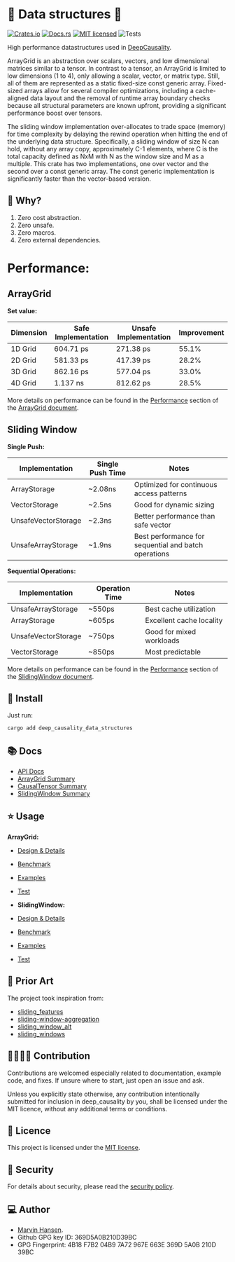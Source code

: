 [//]: # (---)

[//]: # (SPDX-License-Identifier: MIT)

[//]: # (---)

# 🏁 Data structures 🏁

[![Crates.io][crates-badge]][crates-url]
[![Docs.rs][docs-badge]][docs-url]
[![MIT licensed][mit-badge]][mit-url]
![Tests][test-url]

[crates-badge]: https://img.shields.io/badge/Crates.io-Latest-blue

[crates-url]: https://crates.io/crates/deep_causality_data_structures

[docs-badge]: https://img.shields.io/badge/Docs.rs-Latest-blue

[docs-url]: https://docs.rs/deep_causality_data_structures/latest/deep_causality_data_structures/

[mit-badge]: https://img.shields.io/badge/License-MIT-blue.svg

[mit-url]: https://github.com/deepcausality-rs/deep_causality/blob/main/LICENSE

[test-url]: https://github.com/deepcausality-rs/deep_causality/actions/workflows/run_tests.yml/badge.svg

High performance datastructures used in [DeepCausality](https://github.com/deepcausality-rs/deep_causality).

ArrayGrid is an abstraction over scalars, vectors, and low dimensional matrices similar to a tensor.
In contrast to a tensor, an ArrayGrid is limited to low dimensions (1 to 4), only allowing a scalar,
vector, or matrix type. Still, all of them are represented as a static fixed-size const generic array.
Fixed-sized arrays allow for several compiler optimizations, including a cache-aligned data layout and the removal of
runtime array boundary checks because all structural parameters are known upfront, providing a significant performance
boost over tensors.


The sliding window implementation over-allocates to trade space (memory) for time complexity by delaying the rewind
operation when hitting the end of the underlying data structure.
Specifically, a sliding window of size N can hold, without any array copy, approximately C-1 elements,
where C is the total capacity defined as NxM with N as the window size and M as a multiple.
This crate has two implementations, one over vector and the second over a const generic array. The const generic
implementation is significantly faster than the vector-based version.

## 🤔 Why?

1) Zero cost abstraction.
2) Zero unsafe.
3) Zero macros.
4) Zero external dependencies.

# Performance:

## ArrayGrid

**Set value:**

| Dimension | Safe Implementation | Unsafe Implementation | Improvement |
|-----------|---------------------|-----------------------|-------------|
| 1D Grid   | 604.71 ps           | 271.38 ps             | 55.1%       |
| 2D Grid   | 581.33 ps           | 417.39 ps             | 28.2%       |
| 3D Grid   | 862.16 ps           | 577.04 ps             | 33.0%       |
| 4D Grid   | 1.137 ns            | 812.62 ps             | 28.5%       |

More details on performance can be found in the [Performance](README_ArrayGrid.md#performance) section
of the [ArrayGrid document](README_ArrayGrid.md).

## Sliding Window

**Single Push:**

| Implementation      	 | Single Push Time 	 | Notes                                                	 |
|-----------------------|--------------------|--------------------------------------------------------|
| ArrayStorage        	 | ~2.08ns          	 | Optimized for continuous access patterns             	 |
| VectorStorage       	 | ~2.5ns           	 | Good for dynamic sizing                              	 |
| UnsafeVectorStorage 	 | ~2.3ns           	 | Better performance than safe vector                  	 |
| UnsafeArrayStorage  	 | ~1.9ns           	 | Best performance for sequential and batch operations 	 |

**Sequential Operations:**

| Implementation      | Operation Time | Notes                    | 
|---------------------|----------------|--------------------------| 
| UnsafeArrayStorage  | ~550ps         | Best cache utilization   | 
| ArrayStorage        | ~605ps         | Excellent cache locality | 
| UnsafeVectorStorage | ~750ps         | Good for mixed workloads | 
| VectorStorage       | ~850ps         | Most predictable         |

More details on performance can be found in the [Performance](README_SlidingWindow.md#performance) section
of the [SlidingWindow document](README_SlidingWindow.md).

## 🚀 Install

Just run:

```bash
cargo add deep_causality_data_structures
```

## 📚 Docs

* [API Docs](https://docs.rs/deep_causality_data_structures/latest/deep_causality_data_structures)
* [ArrayGrid Summary](README_ArrayGrid.md)
* [CausalTensor Summary](../deep_causality_tensor/README.md)
* [SlidingWindow Summary](README_SlidingWindow)

## ⭐ Usage

**ArrayGrid:**
* [Design & Details](README_ArrayGrid)
* [Benchmark](benches/benchmarks)
* [Examples](examples/array_grid)
* [Test](tests/grid_type)

* **SlidingWindow:**
* [Design & Details](README_SlidingWindow.md)
* [Benchmark](benches/benchmarks)
* [Examples](examples/window_type)
* [Test](tests/window_type)

## 🙏 Prior Art

The project took inspiration from:

* [sliding_features](https://crates.io/crates/sliding_features)
* [sliding-window-aggregation](https://crates.io/crates/sliding-window-aggregation)
* [sliding_window_alt](https://crates.io/crates/sliding_window_alt)
* [sliding_windows](https://crates.io/crates/sliding_windows)

## 👨‍💻👩‍💻 Contribution

Contributions are welcomed especially related to documentation, example code, and fixes.
If unsure where to start, just open an issue and ask.

Unless you explicitly state otherwise, any contribution intentionally submitted for inclusion in deep_causality by you,
shall be licensed under the MIT licence, without any additional terms or conditions.

## 📜 Licence

This project is licensed under the [MIT license](LICENSE).

## 👮️ Security

For details about security, please read
the [security policy](https://github.com/deepcausality-rs/deep_causality/blob/main/SECURITY.md).

## 💻 Author

* [Marvin Hansen](https://github.com/marvin-hansen).
* Github GPG key ID: 369D5A0B210D39BC
* GPG Fingerprint: 4B18 F7B2 04B9 7A72 967E 663E 369D 5A0B 210D 39BC